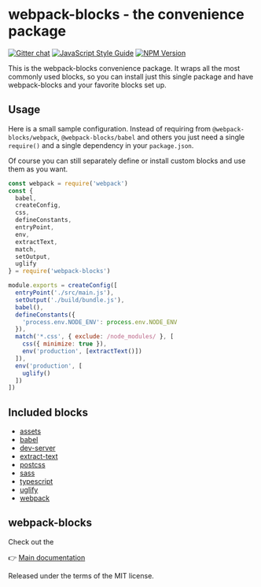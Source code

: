 # webpack-blocks - the convenience package

[![Gitter chat](https://badges.gitter.im/webpack-blocks.svg)](https://gitter.im/webpack-blocks)
[![JavaScript Style Guide](https://img.shields.io/badge/code%20style-standard-brightgreen.svg)](http://standardjs.com/)
[![NPM Version](https://img.shields.io/npm/v/webpack-blocks.svg)](https://www.npmjs.com/package/webpack-blocks)

This is the webpack-blocks convenience package. It wraps all the most commonly used blocks, so you can install just this single package and have webpack-blocks and your favorite blocks set up.


## Usage

Here is a small sample configuration. Instead of requiring from `@webpack-blocks/webpack`, `@webpack-blocks/babel` and others you just need a single `require()` and a single dependency in your `package.json`.

Of course you can still separately define or install custom blocks and use them as you want.

```js
const webpack = require('webpack')
const {
  babel,
  createConfig,
  css,
  defineConstants,
  entryPoint,
  env,
  extractText,
  match,
  setOutput,
  uglify
} = require('webpack-blocks')

module.exports = createConfig([
  entryPoint('./src/main.js'),
  setOutput('./build/bundle.js'),
  babel(),
  defineConstants({
    'process.env.NODE_ENV': process.env.NODE_ENV
  }),
  match('*.css', { exclude: /node_modules/ }, [
    css({ minimize: true }),
    env('production', [extractText()])
  ]),
  env('production', [
    uglify()
  ])
])
```

## Included blocks

* [assets](https://github.com/andywer/webpack-blocks/tree/master/packages/assets)
* [babel](https://github.com/andywer/webpack-blocks/tree/master/packages/babel)
* [dev-server](https://github.com/andywer/webpack-blocks/tree/master/packages/dev-server)
* [extract-text](https://github.com/andywer/webpack-blocks/tree/master/packages/extract-text)
* [postcss](https://github.com/andywer/webpack-blocks/tree/master/packages/postcss)
* [sass](https://github.com/andywer/webpack-blocks/tree/master/packages/sass)
* [typescript](https://github.com/andywer/webpack-blocks/tree/master/packages/typescript)
* [uglify](https://github.com/andywer/webpack-blocks/tree/master/packages/uglify)
* [webpack](https://github.com/andywer/webpack-blocks/tree/master/packages/webpack)


## webpack-blocks

Check out the

👉 [Main documentation](https://github.com/andywer/webpack-blocks)

Released under the terms of the MIT license.
